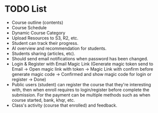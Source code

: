# TODO List

- Course outline (contents)
- Course Schedule
- Dynamic Course Category
- Upload Resources to S3, R2, etc.
- Student can track their progress.
- AI overview and recommendation for students.
- Students sharing (articles, etc).
- Should send email notifications when password has been changed.
- Login & Register with Email Magic Link (Generate magic token send to Email -> Open magic link with token -> Magic Link with confirm before generate magic code -> Confirmed and show magic code for login or register -> Done)
- Public users (student) can register the course that they're interesting with, then when enroll requires to login/register before complete the submission. For the payment can be multiple methods such as when course started, bank, khqr, etc.
- Class's activity (course that enrolled) and feedback.
